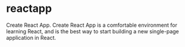 # reactapp
Create React App. Create React App is a comfortable environment for learning React, and is the best way to start building a new single-page application in React.
